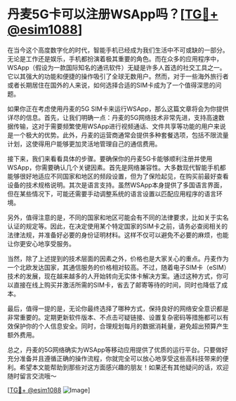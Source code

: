 # 丹麦5G卡可以注册WSApp吗？[[TG💪+ @esim1088](https://t.me/s/esim1088)]

在当今这个高度数字化的时代，智能手机已经成为我们生活中不可或缺的一部分。无论是工作还是娱乐，手机都扮演着极其重要的角色。而在众多的应用程序中，WSApp（假设为一款国际知名的通讯软件）无疑是许多人首选的社交工具之一。它以其强大的功能和便捷的操作吸引了全球无数用户。然而，对于一些海外旅行者或者长期居住在国外的人来说，如何选择合适的SIM卡成为了一个值得深思的问题。

如果你正在考虑使用丹麦的5G SIM卡来运行WSApp，那么这篇文章将会为你提供详尽的信息。首先，让我们明确一点：丹麦的5G网络技术非常先进，支持高速数据传输，这对于需要频繁使用WSApp进行视频通话、文件共享等功能的用户来说是一个极大的优势。此外，丹麦的运营商通常会提供多种套餐选项，包括不限流量计划，这使得用户能够更加灵活地管理自己的通信费用。

接下来，我们来看看具体的步骤。要确保你的丹麦5G卡能够顺利注册并使用WSApp，你需要确认几个关键因素。首先是网络兼容性。大多数现代智能手机都能够很好地适应不同国家和地区的频段设置，但为了保险起见，在购买前最好查看设备的技术规格说明。其次是语言支持。虽然WSApp本身提供了多国语言界面，但在某些情况下，可能还需要手动调整系统的语言设置以匹配应用程序的语言环境。

另外，值得注意的是，不同的国家和地区可能会有不同的法律要求，比如关于实名认证的规定等。因此，在决定使用某个特定国家的SIM卡之前，请务必查阅相关的法律法规，并准备好必要的身份证明材料。这样不仅可以避免不必要的麻烦，也能让你更安心地享受服务。

当然，除了上述提到的技术层面的因素之外，价格也是大家关心的重点。丹麦作为一个北欧发达国家，其通信服务的价格相对较高。不过，随着电子SIM卡（eSIM）技术的发展，现在越来越多的人开始转向无实体卡解决方案。通过这种方式，你可以直接在线上购买并激活所需的SIM卡，省去了邮寄等待的时间，同时也降低了成本。

最后，值得一提的是，无论你最终选择了哪种方式，保持良好的网络安全意识都是非常重要的。定期更新软件版本、不点击可疑链接、设置复杂密码等措施都可以有效保护你的个人信息安全。同时，合理规划每月的数据消耗量，避免超出预算产生额外费用。

总之，丹麦的5G网络确实为WSApp等移动应用提供了优质的运行平台。只要做好充分准备并且遵循正确的操作流程，你就完全可以放心地享受这些高科技带来的便利。希望本文能帮助到那些对这方面感兴趣的朋友！如果还有其他疑问的话，欢迎随时留言交流哦～

[[TG💪+ @esim1088](https://t.me/s/esim1088) ![Image](https://i.postimg.cc/4NQfJmqS/Snipaste-2025-05-13-00-14-12.png)]